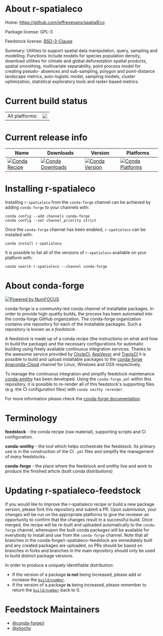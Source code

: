 About r-spatialeco
==================

Home: https://github.com/jeffreyevans/spatialEco

Package license: GPL-3

Feedstock license: [BSD-3-Clause](https://github.com/conda-forge/r-spatialeco-feedstock/blob/master/LICENSE.txt)

Summary: Utilities to support spatial data manipulation, query, sampling and modelling. Functions include models for species population density, download utilities for climate and global deforestation spatial products, spatial smoothing, multivariate separability, point process model for creating pseudo- absences and sub-sampling, polygon and point-distance landscape metrics, auto-logistic model, sampling models, cluster optimization, statistical exploratory tools and raster-based metrics.

Current build status
====================


<table><tr><td>All platforms:</td>
    <td>
      <a href="https://dev.azure.com/conda-forge/feedstock-builds/_build/latest?definitionId=7231&branchName=master">
        <img src="https://dev.azure.com/conda-forge/feedstock-builds/_apis/build/status/r-spatialeco-feedstock?branchName=master">
      </a>
    </td>
  </tr>
</table>

Current release info
====================

| Name | Downloads | Version | Platforms |
| --- | --- | --- | --- |
| [![Conda Recipe](https://img.shields.io/badge/recipe-r--spatialeco-green.svg)](https://anaconda.org/conda-forge/r-spatialeco) | [![Conda Downloads](https://img.shields.io/conda/dn/conda-forge/r-spatialeco.svg)](https://anaconda.org/conda-forge/r-spatialeco) | [![Conda Version](https://img.shields.io/conda/vn/conda-forge/r-spatialeco.svg)](https://anaconda.org/conda-forge/r-spatialeco) | [![Conda Platforms](https://img.shields.io/conda/pn/conda-forge/r-spatialeco.svg)](https://anaconda.org/conda-forge/r-spatialeco) |

Installing r-spatialeco
=======================

Installing `r-spatialeco` from the `conda-forge` channel can be achieved by adding `conda-forge` to your channels with:

```
conda config --add channels conda-forge
conda config --set channel_priority strict
```

Once the `conda-forge` channel has been enabled, `r-spatialeco` can be installed with:

```
conda install r-spatialeco
```

It is possible to list all of the versions of `r-spatialeco` available on your platform with:

```
conda search r-spatialeco --channel conda-forge
```


About conda-forge
=================

[![Powered by NumFOCUS](https://img.shields.io/badge/powered%20by-NumFOCUS-orange.svg?style=flat&colorA=E1523D&colorB=007D8A)](http://numfocus.org)

conda-forge is a community-led conda channel of installable packages.
In order to provide high-quality builds, the process has been automated into the
conda-forge GitHub organization. The conda-forge organization contains one repository
for each of the installable packages. Such a repository is known as a *feedstock*.

A feedstock is made up of a conda recipe (the instructions on what and how to build
the package) and the necessary configurations for automatic building using freely
available continuous integration services. Thanks to the awesome service provided by
[CircleCI](https://circleci.com/), [AppVeyor](https://www.appveyor.com/)
and [TravisCI](https://travis-ci.com/) it is possible to build and upload installable
packages to the [conda-forge](https://anaconda.org/conda-forge)
[Anaconda-Cloud](https://anaconda.org/) channel for Linux, Windows and OSX respectively.

To manage the continuous integration and simplify feedstock maintenance
[conda-smithy](https://github.com/conda-forge/conda-smithy) has been developed.
Using the ``conda-forge.yml`` within this repository, it is possible to re-render all of
this feedstock's supporting files (e.g. the CI configuration files) with ``conda smithy rerender``.

For more information please check the [conda-forge documentation](https://conda-forge.org/docs/).

Terminology
===========

**feedstock** - the conda recipe (raw material), supporting scripts and CI configuration.

**conda-smithy** - the tool which helps orchestrate the feedstock.
                   Its primary use is in the construction of the CI ``.yml`` files
                   and simplify the management of *many* feedstocks.

**conda-forge** - the place where the feedstock and smithy live and work to
                  produce the finished article (built conda distributions)


Updating r-spatialeco-feedstock
===============================

If you would like to improve the r-spatialeco recipe or build a new
package version, please fork this repository and submit a PR. Upon submission,
your changes will be run on the appropriate platforms to give the reviewer an
opportunity to confirm that the changes result in a successful build. Once
merged, the recipe will be re-built and uploaded automatically to the
`conda-forge` channel, whereupon the built conda packages will be available for
everybody to install and use from the `conda-forge` channel.
Note that all branches in the conda-forge/r-spatialeco-feedstock are
immediately built and any created packages are uploaded, so PRs should be based
on branches in forks and branches in the main repository should only be used to
build distinct package versions.

In order to produce a uniquely identifiable distribution:
 * If the version of a package **is not** being increased, please add or increase
   the [``build/number``](https://docs.conda.io/projects/conda-build/en/latest/resources/define-metadata.html#build-number-and-string).
 * If the version of a package **is** being increased, please remember to return
   the [``build/number``](https://docs.conda.io/projects/conda-build/en/latest/resources/define-metadata.html#build-number-and-string)
   back to 0.

Feedstock Maintainers
=====================

* [@conda-forge/r](https://github.com/conda-forge/r/)
* [@xhochy](https://github.com/xhochy/)

